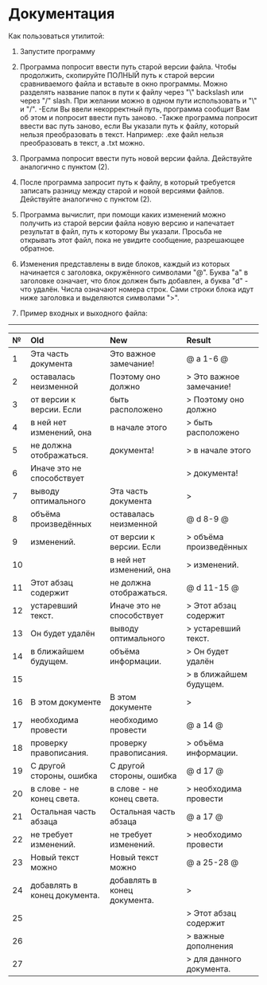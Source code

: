 # Документация

Как пользоваться утилитой:
1) Запустите программу
2) Программа попросит ввести путь старой версии файла. Чтобы продолжить, скопируйте ПОЛНЫЙ путь к старой версии
   сравниваемого файла и вставьте в окно программы. Можно разделять название папок в пути к файлу через "\\" backslash
   или через "/" slash. При желании можно в одном пути использовать и "\\" и "/".
   -Если Вы ввели некорректный путь, программа сообщит Вам об этом и попросит ввести путь заново.
   -Также программа попросит ввести вас путь заново, если Вы указали путь к файлу, который нельзя преобразовать в текст.
   Например: .exe файл нельзя преобразовать в текст, а .txt можно.
3) Программа попросит ввести путь новой версии файла. Действуйте аналогично с пунктом (2).
4) После программа запросит путь к файлу, в который требуется записать разницу между старой и новой версиями файлов.
   Действуйте аналогично с пунктом (2).
5) Программа вычислит, при помощи каких изменений можно получить из старой версии файла новую версию и напечатает
   результат в файл, путь к которому Вы указали. Просьба не открывать этот файл, пока не увидите сообщение,
   разрешающее обратное.
6) Изменения представлены в виде блоков, каждый из которых начинается с заголовка, окружённого символами "@".
   Буква "a" в заголовке означает, что блок должен быть добавлен, а буква "d" - что удалён. Числа означают номера строк.
   Сами строки блока идут ниже заголовка и выделяются символами ">".

7) Пример входных и выходного файла:
_______________________________________
|№|Old                             |New                                 |Result|
|:---|:-------------------------------|:-----------------------------------|:----------------------|
|1|Эта часть документа             |Это важное замечание!               |@ a 1-6 @|
|2|оставалась неизменной           |Поэтому оно должно                  |\> Это важное замечание!|
|3|от версии к версии. Если        |быть расположено                    |\> Поэтому оно должно|
|4|в ней нет изменений, она        |в начале этого                      |\> быть расположено|
|5|не должна отображаться.         |документа!                          |\> в начале этого|
|6|Иначе это не способствует       |                                    |\> документа!|
|7|выводу оптимального             |Эта часть документа                 |\>|
|8|объёма произведённых            |оставалась неизменной               |@ d 8-9 @|
|9|изменений.                      |от версии к версии. Если            |\> объёма произведённых|
|10|                                |в ней нет изменений, она            |\> изменений.|
|11|Этот абзац содержит             |не должна отображаться.             |@ d 11-15 @|
|12|устаревший текст.               |Иначе это не способствует           |\> Этот абзац содержит|
|13|Он будет удалён                 |выводу оптимального                 |\> устаревший текст.|
|14|в ближайшем будущем.            |объёма информации.                  |\> Он будет удалён|
|15|                                |                                    |\> в ближайшем будущем.|
|16|В этом документе                |В этом документе                    |\>|
|17|необходима провести             |необходимо провести                 |@ a 14 @|
|18|проверку правописания.          |проверку правописания.              |\> объёма информации.|
|19|С другой стороны, ошибка        |С другой стороны, ошибка            |@ d 17 @|
|20|в слове - не конец света.       |в слове - не конец света.           |\> необходима провести|
|21|Остальная часть абзаца          |Остальная часть абзаца              |@ a 17 @|
|22|не требует изменений.           |не требует изменений.               |\> необходимо провести|
|23|Новый текст можно               |Новый текст можно                   |@ a 25-28 @|
|24|добавлять в конец документа.    |добавлять в конец документа.        |\>|
|25|                                |                                    |\> Этот абзац содержит|
|26|                                |                                    |\> важные дополнения|
|27|                                |                                    |\> для данного документа.|

